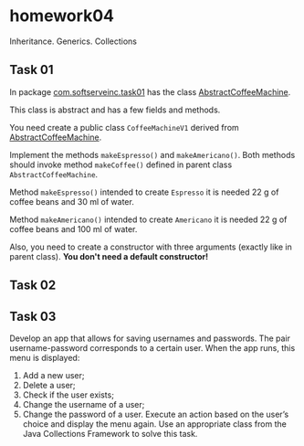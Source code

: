 # homework04

Inheritance. Generics. Collections

## Task 01

In package [com.softserveinc.task01](src/main/java/com/softserveinc/task01) has the 
class [AbstractCoffeeMachine](src/main/java/com/softserveinc/task01/AbstractCoffeeMachine.java).

This class is abstract and has a few fields and methods. 

You need create a public class `CoffeeMachineV1` derived from [AbstractCoffeeMachine](src/main/java/com/softserveinc/task01/AbstractCoffeeMachine.java).

Implement the methods `makeEspresso()` and `makeAmericano()`. Both methods should invoke method `makeCoffee()` defined
in parent class `AbstractCoffeeMachine`.

Method `makeEspresso()` intended to create `Espresso` it is needed 22 g of coffee beans and 30 ml of water.

Method `makeAmericano()` intended to create `Americano` it is needed 22 g of coffee beans and 100 ml of water.

Also, you need to create a constructor with three arguments (exactly like in parent class). 
**You don't need a default constructor!**

## Task 02

## Task 03

Develop an app that allows for saving usernames and passwords. The pair username-password corresponds to a certain
user. When the app runs, this menu is displayed:
1. Add a new user;
2. Delete a user;
3. Check if the user exists;
4. Change the username of a user;
5. Change the password of a user.
Execute an action based on the user’s choice and display
the menu again. Use an appropriate class from the Java Collections Framework to solve this task.
